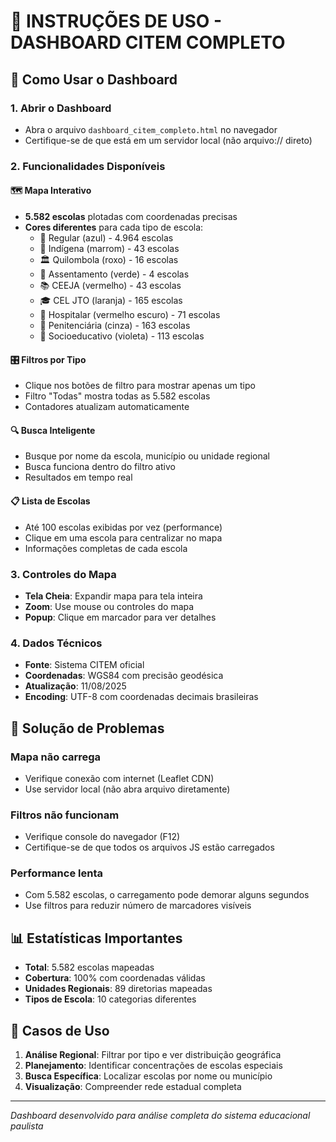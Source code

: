# 🎯 INSTRUÇÕES DE USO - DASHBOARD CITEM COMPLETO

## 🚀 Como Usar o Dashboard

### 1. Abrir o Dashboard
- Abra o arquivo `dashboard_citem_completo.html` no navegador
- Certifique-se de que está em um servidor local (não arquivo:// direto)

### 2. Funcionalidades Disponíveis

#### 🗺️ Mapa Interativo
- **5.582 escolas** plotadas com coordenadas precisas
- **Cores diferentes** para cada tipo de escola:
  - 🏫 Regular (azul) - 4.964 escolas
  - 👥 Indígena (marrom) - 43 escolas
  - 🏛️ Quilombola (roxo) - 16 escolas
  - 🚜 Assentamento (verde) - 4 escolas
  - 📚 CEEJA (vermelho) - 43 escolas
  - 🎓 CEL JTO (laranja) - 165 escolas
  - 🏥 Hospitalar (vermelho escuro) - 71 escolas
  - 🏢 Penitenciária (cinza) - 163 escolas
  - 👦 Socioeducativo (violeta) - 113 escolas

#### 🎛️ Filtros por Tipo
- Clique nos botões de filtro para mostrar apenas um tipo
- Filtro "Todas" mostra todas as 5.582 escolas
- Contadores atualizam automaticamente

#### 🔍 Busca Inteligente
- Busque por nome da escola, município ou unidade regional
- Busca funciona dentro do filtro ativo
- Resultados em tempo real

#### 📋 Lista de Escolas
- Até 100 escolas exibidas por vez (performance)
- Clique em uma escola para centralizar no mapa
- Informações completas de cada escola

### 3. Controles do Mapa
- **Tela Cheia**: Expandir mapa para tela inteira
- **Zoom**: Use mouse ou controles do mapa
- **Popup**: Clique em marcador para ver detalhes

### 4. Dados Técnicos
- **Fonte**: Sistema CITEM oficial
- **Coordenadas**: WGS84 com precisão geodésica
- **Atualização**: 11/08/2025
- **Encoding**: UTF-8 com coordenadas decimais brasileiras

## 🔧 Solução de Problemas

### Mapa não carrega
- Verifique conexão com internet (Leaflet CDN)
- Use servidor local (não abra arquivo diretamente)

### Filtros não funcionam
- Verifique console do navegador (F12)
- Certifique-se de que todos os arquivos JS estão carregados

### Performance lenta
- Com 5.582 escolas, o carregamento pode demorar alguns segundos
- Use filtros para reduzir número de marcadores visíveis

## 📊 Estatísticas Importantes
- **Total**: 5.582 escolas mapeadas
- **Cobertura**: 100% com coordenadas válidas
- **Unidades Regionais**: 89 diretorias mapeadas
- **Tipos de Escola**: 10 categorias diferentes

## 🎯 Casos de Uso
1. **Análise Regional**: Filtrar por tipo e ver distribuição geográfica
2. **Planejamento**: Identificar concentrações de escolas especiais
3. **Busca Específica**: Localizar escolas por nome ou município
4. **Visualização**: Compreender rede estadual completa

---
*Dashboard desenvolvido para análise completa do sistema educacional paulista*

